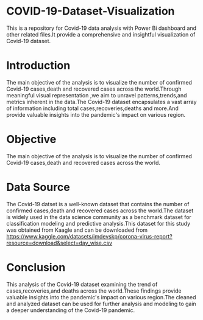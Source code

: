 # COVID-19-Dataset-Visualization
 This is a repository for Covid-19 data analysis with Power Bi dashboard and other related files.It provide a comprehensive and insightful visualization of Covid-19 dataset.

# Introduction

The main objective of the analysis is to visualize the number of confirmed Covid-19 cases,death and recovered cases across the world.Through meaningful visual representation ,we aim to unravel patterns,trends,and metrics inherent in the data.The Covid-19 dataset encapsulates a vast array of information including total cases,recoveries,deaths and more.And provide valuable insights into the pandemic's impact on various region.

# Objective

The main objective of the analysis is to visualize the number of confirmed Covid-19 cases,death and recovered cases across the world.

# Data Source

The Covid-19 datset is a well-known dataset that contains the number of confirmed cases,death and recovered cases across the world.The dataset is widely used in the data science community as a benchmark dataset for classification modeling and predictive analysis.This dataset for this study was obtained from Kaagle and can be downloaded from https://www.kaggle.com/datasets/imdevskp/corona-virus-report?resource=download&select=day_wise.csv

# Conclusion

This analysis of the Covid-19 dataset examining the trend of cases,recoveries,and deaths across the world.These findings provide valuable insights into the pandemic's impact on various region.The cleaned and analyzed dataset can be used for further analysis and modeling to gain a deeper understanding of the Covid-19 pandemic.

